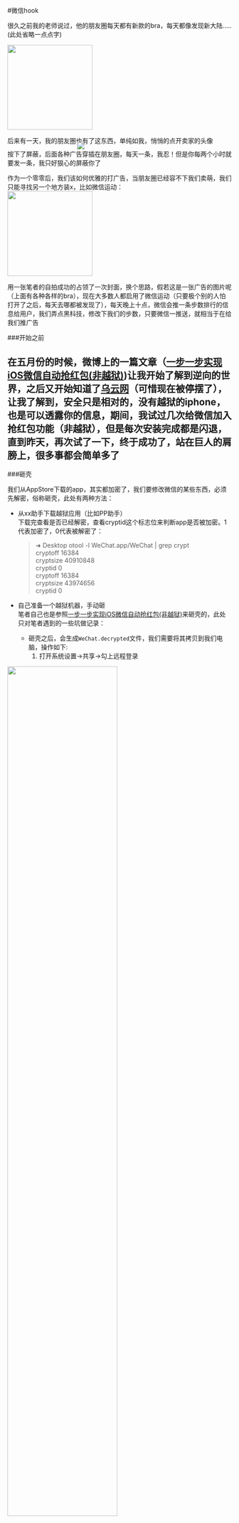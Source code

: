 
#微信hook
<p>很久之前我的老师说过，他的朋友圈每天都有新款的bra，每天都像发现新大陆.....(此处省略一点点字)</p>
<div>
<img src="http://7xrlno.com1.z0.glb.clouddn.com/93763916-B1C6-4987-8D7F-FBD887919781.png" width="191"/>
</div>

后来有一天，我的朋友圈也有了这东西，单纯如我，悄悄的点开卖家的头像
<div style="width:191px;margin:0 auto;margin-top:-20px">
<img src="http://7xrlno.com1.z0.glb.clouddn.com/76634698-CC69-4064-9F26-6A17F3B788FB.jpg" />
</div>
按下了屏蔽，后面各种广告穿插在朋友圈，每天一条，我忍！但是你每两个小时就要发一条，我只好狠心的屏蔽你了  

作为一个零零后，我们该如何优雅的打广告，当朋友圈已经容不下我们卖萌，我们只能寻找另一个地方装x，比如微信运动：  
<img src="http://7xrlno.com1.z0.glb.clouddn.com/IMG_3882.PNG"  width="191"/>  

用一张笔者的自拍成功的占领了一次封面，换个思路，假若这是一张广告的图片呢（上面有各种各样的bra），现在大多数人都启用了微信运动（只要极个别的人怕打开了之后，每天去哪都被发现了），每天晚上十点，微信会推一条步数排行的信息给用户，我们弄点黑科技，修改下我们的步数，只要微信一推送，就相当于在给我们推广告

###开始之前

在五月份的时候，微博上的一篇文章（[一步一步实现iOS微信自动抢红包(非越狱)](http://www.jianshu.com/p/189afbe3b429))让我开始了解到逆向的世界，之后又开始知道了[乌云网](http://www.wooyun.org)（可惜现在被停摆了），让我了解到，安全只是相对的，没有越狱的iphone，也是可以透露你的信息，期间，我试过几次给微信加入抢红包功能（非越狱），但是每次安装完成都是闪退，直到昨天，再次试了一下，终于成功了，站在巨人的肩膀上，很多事都会简单多了
 ----
###砸壳

我们从AppStore下载的app，其实都加密了，我们要修改微信的某些东西，必须先解密，俗称砸壳，此处有两种方法：

- 从xx助手下载越狱应用（比如PP助手）  
	下载完查看是否已经解密，查看cryptid这个标志位来判断app是否被加密。1代表加密了，0代表被解密了：
	
	> ➜  Desktop otool -l WeChat.app/WeChat | grep crypt    
		     cryptoff 16384    
		    cryptsize 40910848    
		      cryptid 0     
		     cryptoff 16384    
		    cryptsize 43974656    
		      cryptid 0     

 
      
- 自己准备一个越狱机器，手动砸	  
	笔者自己也是参照[一步一步实现iOS微信自动抢红包(非越狱)](http://www.jianshu.com/p/189afbe3b429)来砸壳的，此处只对笔者遇到的一些坑做记录：
	 - 砸壳之后，会生成`WeChat.decrypted`文件，我们需要将其拷贝到我们电脑，操作如下:  
		 1. 打开系统设置->共享->勾上远程登录
	<div>
<img src="http://7xrlno.com1.z0.glb.clouddn.com/5AF02739-2263-46FD-A0C3-3A0FA3036BFE.png.jpeg" width="70%"/>
	</div>  
		
		 2. 使用`scp`拷贝到电脑  
		  `scp WeChat.decrypted crw@192.168.1.104:/Users/crw/Desktop`
	 
	 - 砸壳之后，需要抽出纯净的架构
	  微信下面包含两个架构，以iphone 4砸壳为例：
	  

		> ➜  success otool -l WeChat | grep crypt  
		     cryptoff 16384  
		    cryptsize 40910848  
		      cryptid 0  
		     cryptoff 16384   
		    cryptsize 43974656  
		      cryptid 1  
		      
		只有`armv7`架构是解密的，另一个`arm64`还是加密状态，此处我们需要抽出`armv7`架构，否则后面重签名安装后会闪退:  
		`lipo WeChat -thin armv7 -output WeChat_armv7`
--- 

###重签名
我们最终的目的是给微信加上修改步数，抢红包的功能，但这一切的前提必须是，能够成功安装改版后的微信，并且成功打开，所以，我们并不急着给微信加功能，重签名这一步完成后，基本就没有什么大坑了

以下内容摘自[分分钟让你在 微信运动 霸占榜首](http://www.jianshu.com/p/bfd4abd78f21)  

通过Xcode创建一个作为壳子的项目，要使用有开发权限的`bundle Id`
任意取名，选好你的证书描述文件，然后编译。会生成一个`Mytest1.app`

<div >
<img src="http://7xrlno.com1.z0.glb.clouddn.com/e30a91e0-6cd4-4791-ba7b-c78ed29c824b.png" width="70%"/>
	</div>  

我们需要这个Mytest1.app文件中的`embedded.mobileprovision`   
<div style="width:70%;margin:0 auto;padding-bottom:15px;">
<img src="http://7xrlno.com1.z0.glb.clouddn.com/356eb065-d463-4d45-815c-6954b5e8c038.png"/>
	</div>  

然后还需要新建`Entitlements.plist`， 这里需要用到证书的`Team-id`，不知道可以在钥匙串中的证书中找到，注意这里的`Team-id` 一定要是`distribution`证书的。
如： `iPhone Distribution: Tian Xiao (ABCDEFGHIB) 中的 ABCDEFGHIB`  

    <?xml version="1.0" encoding="UTF-8"?>
	<!DOCTYPE plist PUBLIC "-//Apple//DTD PLIST 1.0//EN" "http://www.apple.com/DTDs/PropertyList-1.0.dtd">
	<plist version="1.0">
	<dict>
	    <key>application-identifier</key>
	    <string>ABCDEFGHIB.dimsky.MyTest1</string>
	    <key>com.apple.developer.team-identifier</key>
	    <string>ABCDEFGHIB</string>
	    <key>get-task-allow</key>
	    <true/>
	    <key>keychain-access-groups</key>
	    <array>
	        <string>ABCDEFGHIB.dimsky.MyTest1</string>
	    </array>
	</dict>
	</plist>

<div >
<img src="http://7xrlno.com1.z0.glb.clouddn.com/d878d60f-1e55-4069-a209-242ec81ca970.png" width="70%"/>
	</div>  

所有需要的文件都已经生成，然后把`embedded.mobileprovision` 和`WeChat`二进制文件拷贝至`WeChat.app`中替换。

打开`WeChat.app`中的`info.plist`文件，修改`Bundle identifier`为你证书所对应的`Bundle identifier`，与上面的对应，再把粗暴一点，将`WeChat.app`里面的`Watch`文件夹，连同`PlugIns`文件夹一起删去，你也可以将这个两个签名，但是我试了一直有问题，后面我删了，一次成功

签名:  
`codesign -f -s "iPhone Developer: Tian Xiao (XXXXXXXX)" --entitlements Entitlements.plist WeChat.app`

打包:  
`xcrun -sdk iphoneos PackageApplication -v WeChat.app  -o ~/WeChat.ipa`

安装:  
我使用pp助手安装，你也可以选择其他方式，若安装后成功打开微信，恭喜你，还差一步就成功了

---

###注入新功能

这里我整合了[一步一步实现iOS微信自动抢红包(非越狱)](http://www.jianshu.com/p/189afbe3b429)和[分分钟让你在 微信运动 霸占榜首](http://www.jianshu.com/p/bfd4abd78f21)  的代码：  

    if ([m_nsContent rangeOfString:@"打开红包插件"].location != NSNotFound){
		HBPliginType = kOpenRedEnvPlugin;
	}
	else if ([m_nsContent rangeOfString:@"关闭红包插件"].location != NSNotFound){
		HBPliginType = kCloseRedEnvPlugin;
	}
    else if ([m_nsContent rangeOfString:@"关闭抢自己红包"].location != NSNotFound){
        HBPliginType = kCloseRedEnvPluginForMyself;
	}
	else if ([m_nsContent rangeOfString:@"关闭抢自己群红包"].location != NSNotFound){
        HBPliginType = kCloseRedEnvPluginForMyselfFromChatroom;
	}
	else if ([m_nsContent rangeOfString:@"修改微信步数#"].location != NSNotFound){
		NSArray *array = [m_nsContent componentsSeparatedByString:@"#"];
        if (array.count == 2) {
               StepCount = ((NSNumber *)array[1]).intValue;
		}
	}
	else if([m_nsContent rangeOfString:@"恢复微信步数"].location != NSNotFound){
		StepCount = -1;
	}
                
	if (StepCount != kNothing) SAVESETTINGS(StepCountKey, [NSNumber numberWithInteger:StepCount]);
                
	if (HBPliginType != kNothing) SAVESETTINGS(HBPliginTypeKey, [NSNumber numberWithInt:HBPliginType]);

编译得到：  

<div style="width:50%;margin:0 auto;padding-bottom:15px;">
<img src="http://7xrlno.com1.z0.glb.clouddn.com/4651846B-E13E-49B8-93DF-FF8F4B65EAB5.png"/>
	</div>  

将dylib注入:
`./yololib WeChat Runaway.dylib`

然后将` Runaway.dylib` 拷贝到`WeChat.app `中，对` Runaway.dylib`进行签名:    
`codesign -f -s "iPhone Developer: Tian Xiao (XXXXXXX)" WeChat.app/Runaway.dylib `

再根据上面的重签名走一次，安装，若在iphone上成功打开，我们的工作已经完成，接下来，只要：  

<div >
<img src="http://7xrlno.com1.z0.glb.clouddn.com/IMG_3907.PNG" width="191"/>
	</div>  


---
**注：**  
**以上广告部分纯属个人yy，本文仅供学习交流，请勿用于商业用途**
